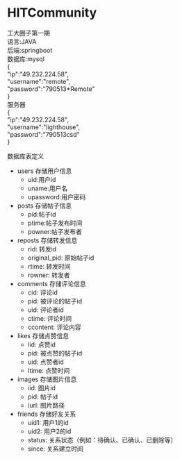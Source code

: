 # HITCommunity
工大圈子第一期  
语言:JAVA  
后端:springboot  
数据库:mysql  
{  
"ip":"49.232.224.58",  
"username":"remote",  
"password":"790513*Remote"  
}  
服务器  
{  
"ip":"49.232.224.58",  
"username":"lighthouse",  
"password":"790513csd"  
}   

数据库表定义
- users 存储用户信息
  - uid:用户id
  - uname:用户名
  - upassword:用户密码
- posts 存储帖子信息
  - pid:帖子id
  - ptime:帖子发布时间
  - powner:帖子发布者
- reposts 存储转发信息
  - rid: 转发id
  - original_pid: 原始帖子id
  - rtime: 转发时间
  - rowner: 转发者
- comments 存储评论信息
  - cid: 评论id
  - pid: 被评论的帖子id
  - uid: 评论者id
  - ctime: 评论时间
  - ccontent: 评论内容
- likes 存储点赞信息
  - lid: 点赞id
  - pid: 被点赞的帖子id
  - uid: 点赞者id
  - ltime: 点赞时间
- images 存储图片信息
  - iid: 图片id
  - pid: 帖子id
  - iurl: 图片路径
- friends 存储好友关系
  - uid1: 用户1的id
  - uid2: 用户2的id
  - status: 关系状态（例如：待确认、已确认、已删除等）
  - since: 关系建立时间
